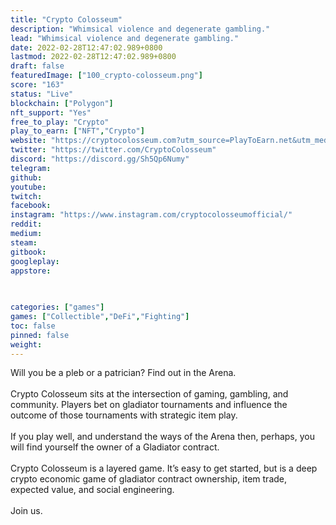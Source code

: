 ```yaml
---
title: "Crypto Colosseum"
description: "Whimsical violence and degenerate gambling."
lead: "Whimsical violence and degenerate gambling."
date: 2022-02-28T12:47:02.989+0800
lastmod: 2022-02-28T12:47:02.989+0800
draft: false
featuredImage: ["100_crypto-colosseum.png"]
score: "163"
status: "Live"
blockchain: ["Polygon"]
nft_support: "Yes"
free_to_play: "Crypto"
play_to_earn: ["NFT","Crypto"]
website: "https://cryptocolosseum.com?utm_source=PlayToEarn.net&utm_medium=organic&utm_campaign=gamepage"
twitter: "https://twitter.com/CryptoColosseum"
discord: "https://discord.gg/Sh5Qp6Numy"
telegram: 
github: 
youtube: 
twitch: 
facebook: 
instagram: "https://www.instagram.com/cryptocolosseumofficial/"
reddit: 
medium: 
steam: 
gitbook: 
googleplay: 
appstore: 

  
    
categories: ["games"]
games: ["Collectible","DeFi","Fighting"]
toc: false
pinned: false
weight: 
---
```

Will you be a pleb or a patrician? Find out in the Arena.<br> <br> Crypto Colosseum sits at the intersection of gaming, gambling, and community. Players bet on gladiator tournaments and influence the outcome of those tournaments with strategic item play.<br> <br> If you play well, and understand the ways of the Arena then, perhaps, you will find yourself the owner of a Gladiator contract.<br> <br> Crypto Colosseum is a layered game. It’s easy to get started, but is a deep crypto economic game of gladiator contract ownership, item trade, expected value, and social engineering.<br> <br> Join us.
